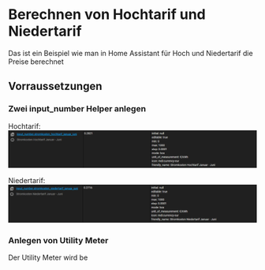# Berechnen von Hochtarif und Niedertarif
Das ist ein Beispiel wie man in Home Assistant für Hoch und Niedertarif die Preise berechnet

## Vorraussetzungen

### Zwei input_number Helper anlegen

Hochtarif:
![This is an image](/Bilder/Euro%20pro%20kWh%20Hoch.png)

Niedertarif:
![This is an image](/Bilder/Euro%20pro%20kWh%20nieder.png)

### Anlegen von Utility Meter

Der Utility Meter wird be
